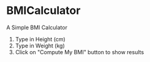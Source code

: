 # BMICalculator

A Simple BMI Calculator
1. Type in Height (cm)
2. Type in Weight (kg)
3. Click on "Compute My BMI" button to show results
